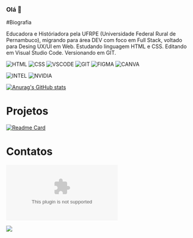 ### Olá 👋

#Biografia

Educadora e Históriadora pela UFRPE (Universidade Federal Rural de Pernambuco), migrando para área DEV com foco em Full Stack, voltado para Desing UX/UI em Web. Estudando linguagem HTML e CSS. Editando em Visual Studio Code. Versionando em GIT.


![HTML](https://img.shields.io/badge/HTML-E34F26?style=for-the-badge&logo=html5&logoColor=white)
![CSS](https://img.shields.io/badge/CSS-1572B6?style=for-the-badge&logo=css3&logoColor=white)
![VSCODE](https://img.shields.io/badge/VSCode-0078D4?style=for-the-badge&logo=visual%20studio%20code&logoColor=white)
![GIT](https://img.shields.io/badge/GIT-E44C30?style=for-the-badge&logo=git&logoColor=white)
![FIGMA](https://img.shields.io/badge/Figma-F24E1E?style=for-the-badge&logo=figma&logoColor=white)
![CANVA](https://img.shields.io/badge/Canva-%2300C4CC.svg?&style=for-the-badge&logo=Canva&logoColor=white)

![INTEL](	https://img.shields.io/badge/Intel%20Core_i5_10th-0071C5?style=for-the-badge&logo=intel&logoColor=white)
![NVIDIA](https://img.shields.io/badge/NVIDIA-RTX3060Ti-76B900?style=for-the-badge&logo=nvidia&logoColor=white)


[![Anurag's GitHub stats](https://github-readme-stats.vercel.app/api?username=rayzagb&theme=buefy)](https://github.com/anuraghazra/github-readme-stats)

# Projetos

[![Readme Card](https://github-readme-stats.vercel.app/api/pin/?username=rayzagb&repo=devweekgit.github.io)](https://github.com/anuraghazra/github-readme-stats)

# Contatos

![Gmail Badge](mailto:rayzabazante@gmail.com)

[<img src="https://img.shields.io/badge/-RayzaBazante-blue?style=flat-square&amp;logo=Linkedin&amp;logoColor=white&amp;link=https://www.linkedin.com/in/rayza-bazante/" style="max-width: 100%;">](https://www.linkedin.com/in/rayza-bazante-643733141/)
